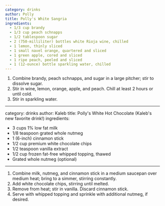 ```yaml
---
category: drinks
author: Polly
title: Polly's White Sangria
ingredients:
  - 1/3 cup brandy
  - 1/3 cup peach schnapps
  - 1/2 tablespoon sugar
  - 2 (750-milliliter) bottles white Rioja wine, chilled
  - 1 lemon, thinly sliced
  - 1 small navel orange, quartered and sliced
  - 1 green apple, cored and sliced
  - 1 ripe peach, peeled and sliced
  - 1 (12-ounce) bottle sparkling water, chilled
---
```

1. Combine brandy, peach schnapps, and sugar in a large pitcher; stir to dissolve sugar.
2. Stir in wine, lemon, orange, apple, and peach. Chill at least 2 hours or until cold.
3. Stir in sparkling water.

---
category: drinks
author: Kaleb
title: Polly's White Hot Chocolate (Kaleb's new favorite drink!)
ingredients:
  - 3 cups 1% low fat milk
  - 1/8 teaspoon grated whole nutmeg
  - 1 (6-inch) cinnamon stick
  - 1/2 cup premium white chocolate chips
  - 1/2 teaspoon vanilla extract
  - 1/2 cup frozen fat-free whipped topping, thawed
  - Grated whole nutmeg (optional)
---
1. Combine milk, nutmeg, and cinnamon stick in a medium saucepan over medium heat; bring to a simmer, stirring constantly.
2. Add white chocolate chips, stirring until melted.
3. Remove from heat; stir in vanilla. Discard cinnamon stick.
4. Serve with whipped topping and sprinkle with additional nutmeg, if desired.
